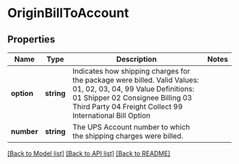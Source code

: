 # OriginBillToAccount

## Properties
Name | Type | Description | Notes
------------ | ------------- | ------------- | -------------
**option** | **string** | Indicates how shipping charges for the package were billed.  Valid Values: 01, 02, 03, 04, 99  Value Definitions:  01 Shipper 02 Consignee Billing  03 Third Party 04 Freight Collect 99 International Bill Option | 
**number** | **string** | The UPS Account number to which the shipping charges were billed. | 

[[Back to Model list]](../../README.md#documentation-for-models) [[Back to API list]](../../README.md#documentation-for-api-endpoints) [[Back to README]](../../README.md)

